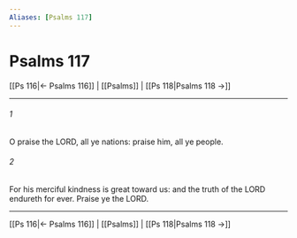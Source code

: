 ```yaml
---
Aliases: [Psalms 117]
---
```

# Psalms 117

[[Ps 116|← Psalms 116]] | [[Psalms]] | [[Ps 118|Psalms 118 →]]
***



###### 1 
O praise the LORD, all ye nations: praise him, all ye people. 

###### 2 
For his merciful kindness is great toward us: and the truth of the LORD endureth for ever. Praise ye the LORD.

***
[[Ps 116|← Psalms 116]] | [[Psalms]] | [[Ps 118|Psalms 118 →]]
